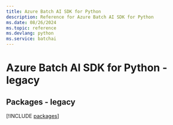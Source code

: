 ```yaml
---
title: Azure Batch AI SDK for Python
description: Reference for Azure Batch AI SDK for Python
ms.date: 08/26/2024
ms.topic: reference
ms.devlang: python
ms.service: batchai
---
```

# Azure Batch AI SDK for Python - legacy
## Packages - legacy
[!INCLUDE [packages](batch-ai-index.md)]